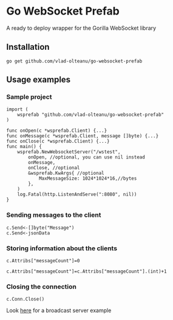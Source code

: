 # Go WebSocket Prefab
A ready to deploy wrapper for the Gorilla WebSocket library

## Installation
```shell
go get github.com/vlad-olteanu/go-websocket-prefab
```
## Usage examples
### Sample project
```GoLang
import (
    wsprefab "github.com/vlad-olteanu/go-websocket-prefab"
)

func onOpen(c *wsprefab.Client) {...}
func onMessage(c *wsprefab.Client, message []byte) {...}
func onClose(c *wsprefab.Client) {...}
func main() {
	wsprefab.NewWebsocketServer("/wstest",
		onOpen, //optional, you can use nil instead
		onMessage,
		onClose, //optional
		&wsprefab.KwArgs{ //optional
			MaxMessageSize: 1024*1024*16,//bytes
		},
	)
	log.Fatal(http.ListenAndServe(":8080", nil))
}
```
### Sending messages to the client
```GoLang
c.Send<-[]byte("Message")
c.Send<-jsonData
```
### Storing information about the clients
```GoLang
c.Attribs["messageCount"]=0
```
```GoLang
c.Attribs["messageCount"]=c.Attribs["messageCount"].(int)+1
```
### Closing the connection
```GoLang
c.Conn.Close()
```

Look <a href="https://github.com/vlad-olteanu/go-websocket-prefab/blob/master/example/main.go">here</a>
for a broadcast server example